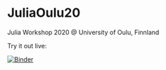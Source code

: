 # JuliaOulu20

Julia Workshop 2020 @ University of Oulu, Finnland

Try it out live:

[![Binder](https://mybinder.org/badge_logo.svg)](https://mybinder.org/v2/gh/crstnbr/JuliaOulu20/master)
